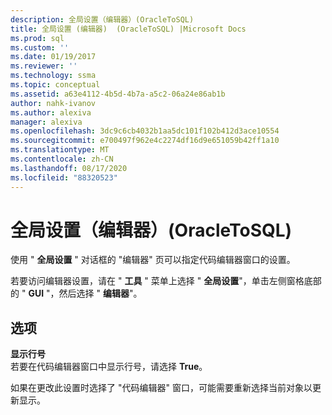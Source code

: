 ```yaml
---
description: 全局设置（编辑器）(OracleToSQL)
title: 全局设置 (编辑器)  (OracleToSQL) |Microsoft Docs
ms.prod: sql
ms.custom: ''
ms.date: 01/19/2017
ms.reviewer: ''
ms.technology: ssma
ms.topic: conceptual
ms.assetid: a63e4112-4b5d-4b7a-a5c2-06a24e86ab1b
author: nahk-ivanov
ms.author: alexiva
manager: alexiva
ms.openlocfilehash: 3dc9c6cb4032b1aa5dc101f102b412d3ace10554
ms.sourcegitcommit: e700497f962e4c2274df16d9e651059b42ff1a10
ms.translationtype: MT
ms.contentlocale: zh-CN
ms.lasthandoff: 08/17/2020
ms.locfileid: "88320523"
---
```

# <a name="global-settings-editor-oracletosql"></a>全局设置（编辑器）(OracleToSQL)
使用 " **全局设置** " 对话框的 "编辑器" 页可以指定代码编辑器窗口的设置。  
  
若要访问编辑器设置，请在 " **工具** " 菜单上选择 " **全局设置**"，单击左侧窗格底部的 " **GUI** "，然后选择 " **编辑器**"。  
  
## <a name="options"></a>选项  
**显示行号**  
若要在代码编辑器窗口中显示行号，请选择 **True**。  
  
如果在更改此设置时选择了 "代码编辑器" 窗口，可能需要重新选择当前对象以更新显示。  
  
